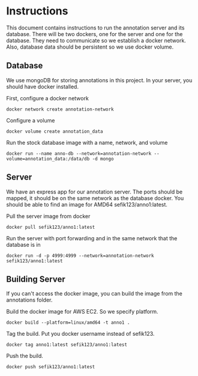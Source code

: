 # Instructions

This document contains instructions to run the annotation server and its database. There will be two dockers, one for the server and one for the database. They need to communicate so we establish a docker network. Also, database data should be persistent so we use docker volume.

## Database
We use mongoDB for storing annotations in this project. In your server, you should have docker installed.

First, configure a docker network
```
docker network create annotation-network
```

Configure a volume
```
docker volume create annotation_data
```

Run the stock database image with a name, network, and volume
```
docker run --name anno-db --network=annotation-network --volume=annotation_data:/data/db -d mongo
```

## Server

We have an express app for our annotation server. The ports should be mapped, it should be on the same network as the database docker. You should be able to find an image for AMD64 sefik123/anno1:latest.

Pull the server image from docker
```
docker pull sefik123/anno1:latest
```

Run the server with port forwarding and in the same network that the database is in
```
docker run -d -p 4999:4999 --network=annotation-network sefik123/anno1:latest
```

## Building Server

If you can't access the docker image, you can build the image from the annotations folder.

Build the docker image for AWS EC2. So we specify platform.
```
docker build --platform=linux/amd64 -t anno1 .
```

Tag the build. Put you docker username instead of sefik123.
```
docker tag anno1:latest sefik123/anno1:latest 
```

Push the build.
```
docker push sefik123/anno1:latest
```
